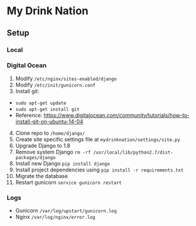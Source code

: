 My Drink Nation
===

## Setup

### Local

### Digital Ocean
1. Modify `/etc/nginx/sites-enabled/django`
2. Modify `/etc/init/gunicorn.conf`
3. Install git:
 * `sudo apt-get update`
 * `sudo apt-get install git`
 * Reference: https://www.digitalocean.com/community/tutorials/how-to-install-git-on-ubuntu-14-04
4. Clone repo to `/home/django/`
5. Create site specific settings file at `mydrinknation/settings/site.py`
6. Upgrade Django to 1.8
 1. Remove system Django `rm -rf /usr/local/lib/python2.7/dist-packages/django`
 2. Install new Django `pip install django`
7. Install project dependencies using `pip install -r requirements.txt`
8. Migrate the database
9. Restart gunicorn `service gunicorn restart`

### Logs
* Gunicorn `/var/log/upstart/gunicorn.log`
* Nginx `/var/log/nginx/error.log`
